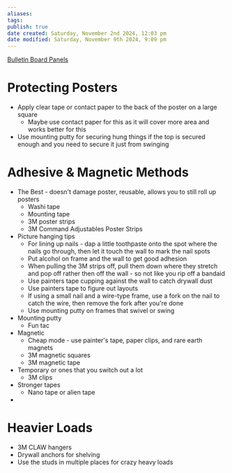 ```yaml
---
aliases: 
tags: 
publish: true
date created: Saturday, November 2nd 2024, 12:03 pm
date modified: Saturday, November 9th 2024, 9:09 pm
---
```


[Bulletin Board Panels](../Bulletin%20Board%20Panels/Bulletin%20Board%20Panels.md)

# Protecting Posters

- Apply clear tape or contact paper to the back of the poster on a large square
	- Maybe use contact paper for this as it will cover more area and works better for this
- Use mounting putty for securing hung things if the top is secured enough and you need to secure it just from swinging

# Adhesive & Magnetic Methods

- The Best - doesn't damage poster, reusable, allows you to still roll up posters
	- Washi tape
	- Mounting tape 
	- 3M poster strips
	- 3M Command Adjustables Poster Strips
- Picture hanging tips
	- For lining up nails - dap a little toothpaste onto the spot where the nails go through, then let it touch the wall to mark the nail spots
	- Put alcohol on frame and the wall to get good adhesion
	- When pulling the 3M strips off, pull them down where they stretch and pop off rather then off the wall - so not like you rip off a bandaid
	- Use painters tape cupping against the wall to catch drywall dust
	- Use painters tape to figure out layouts
	- If using a small nail and a wire-type frame, use a fork on the nail to catch the wire, then remove the fork after you're done
	- Use mounting putty on frames that swivel or swing
- Mounting putty
	- Fun tac
- Magnetic
	- Cheap mode - use painter's tape, paper clips, and rare earth magnets
	- 3M magnetic squares
	- 3M magnetic tape
- Temporary or ones that you switch out a lot
	- 3M clips
- Stronger tapes
	- Nano tape or alien tape
- 

# Heavier Loads

- 3M CLAW hangers
- Drywall anchors for shelving
- Use the studs in multiple places for crazy heavy loads